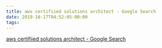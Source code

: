 ```yaml
---
title: aws certifiied solutions architect - Google Search
date: 2019-10-17T04:52:05-00:00
tags:
---
```


[aws certifiied solutions architect - Google Search](https://www.google.com/search?q=aws+certifiied+solutions+architect&oq=aws+certifiied+solutions+architect&aqs=chrome..69i57j0l5.14649j0j7&sourceid=chrome&ie=UTF-8)
